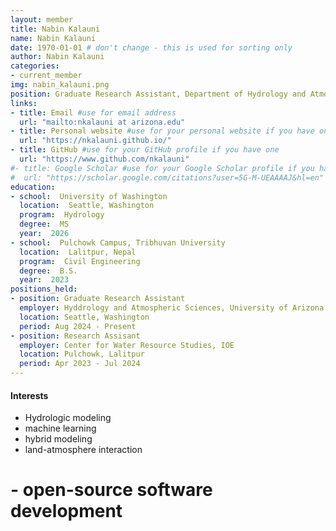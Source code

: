 ```yaml
---
layout: member
title: Nabin Kalauni
name: Nabin Kalauni
date: 1970-01-01 # don't change - this is used for sorting only
author: Nabin Kalauni
categories:
- current_member
img: nabin_kalauni.png
position: Graduate Research Assistant, Department of Hydrology and Atmospheric Sciences, University of Arizona
links:
- title: Email #use for email address
  url: "mailto:nkalauni at arizona.edu"
- title: Personal website #use for your personal website if you have one
  url: "https://nkalauni.github.io/"
- title: GitHub #use for your GitHub profile if you have one
  url: "https://www.github.com/nkalauni"
#- title: Google Scholar #use for your Google Scholar profile if you have one
#  url: "https://scholar.google.com/citations?user=5G-M-UEAAAAJ&hl=en"
education:
- school:  University of Washington
  location:  Seattle, Washington
  program:  Hydrology
  degree:  MS
  year:  2026
- school:  Pulchowk Campus, Tribhuvan University
  location:  Lalitpur, Nepal
  program:  Civil Engineering
  degree:  B.S.
  year:  2023
positions_held:
- position: Graduate Research Assistant
  employer: Hyddrology and Atmospheric Sciences, University of Arizona
  location: Seattle, Washington
  period: Aug 2024 - Present
- position: Research Assisant
  employer: Center for Water Resource Studies, IOE
  location: Pulchowk, Lalitpur
  period: Apr 2023 - Jul 2024
---
```

#### Interests

 - Hydrologic modeling
 - machine learning
 - hybrid modeling
 - land-atmosphere interaction
# - open-source software development
